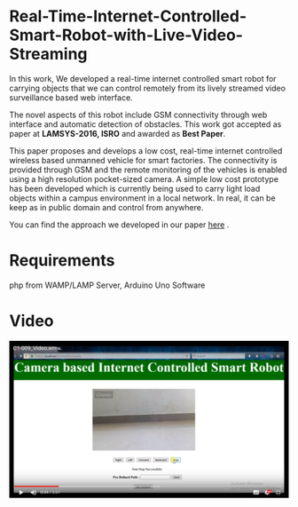 # Real-Time-Internet-Controlled-Smart-Robot-with-Live-Video-Streaming

  In this work, We developed a real-time internet controlled smart robot for carrying
objects that we can control remotely from its lively streamed video surveillance based web
interface.

  The novel aspects of this robot include GSM connectivity through web interface and
automatic detection of obstacles. This work got accepted as paper at **LAMSYS-2016, ISRO** and awarded as **Best Paper**. 

  This paper proposes and develops a low cost, real-time internet controlled wireless based unmanned
vehicle for smart factories. The connectivity is provided through GSM and the
remote monitoring of the vehicles is enabled using a high resolution pocket-sized
camera. A simple low cost prototype has been developed which is currently being
used to carry light load objects within a campus environment in a local network. In real, it can be keep as in public domain and control from anywhere.

  You can find the approach we developed in our paper [here](Final_Version_Paper.pdf) .
# Requirements 
 php from WAMP/LAMP Server, Arduino Uno Software

# Video
<p align="center">
  <a href="https://drive.google.com/file/d/0Bzfjyos3Z_ESTXlXdy1XZW42M3c/view"><img src="screenshot.png"></a>
</p>
